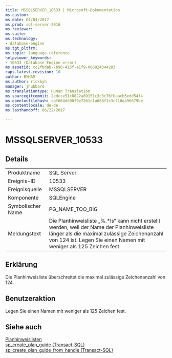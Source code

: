 ```yaml
---
title: MSSQLSERVER_10533 | Microsoft-Dokumentation
ms.custom: 
ms.date: 04/04/2017
ms.prod: sql-server-2016
ms.reviewer: 
ms.suite: 
ms.technology:
- database-engine
ms.tgt_pltfrm: 
ms.topic: language-reference
helpviewer_keywords:
- 10533 (Database Engine error)
ms.assetid: cc2fbdab-7b90-415f-a1f9-066824344283
caps.latest.revision: 10
author: BYHAM
ms.author: rickbyh
manager: jhubbard
ms.translationtype: Human Translation
ms.sourcegitcommit: 2edcce51c6822a89151c3c3c76fbaacb5edd54f4
ms.openlocfilehash: caf664dd00f9e7261c1a688f1c3c710ea96679be
ms.contentlocale: de-de
ms.lasthandoff: 06/22/2017

---
```

# <a name="mssqlserver10533"></a>MSSQLSERVER_10533
  
## <a name="details"></a>Details  
  
|||  
|-|-|  
|Produktname|SQL Server|  
|Ereignis-ID|10533|  
|Ereignisquelle|MSSQLSERVER|  
|Komponente|SQLEngine|  
|Symbolischer Name|PG_NAME_TOO_BIG|  
|Meldungstext|Die Planhinweisliste „%.*ls“ kann nicht erstellt werden, weil der Name der Planhinweisliste länger als die maximal zulässige Zeichenanzahl von 124 ist. Legen Sie einen Namen mit weniger als 125 Zeichen fest.|  
  
## <a name="explanation"></a>Erklärung  
Die Planhinweisliste überschreitet die maximal zulässige Zeichenanzahl von 124.  
  
## <a name="user-action"></a>Benutzeraktion  
Legen Sie einen Namen mit weniger als 125 Zeichen fest.  
  
## <a name="see-also"></a>Siehe auch  
[Planhinweislisten](~/relational-databases/performance/plan-guides.md)  
[sp_create_plan_guide &#40;Transact-SQL&#41;](~/relational-databases/system-stored-procedures/sp-create-plan-guide-transact-sql.md)  
[sp_create_plan_guide_from_handle &#40;Transact-SQL&#41;](~/relational-databases/system-stored-procedures/sp-create-plan-guide-from-handle-transact-sql.md)  
  

